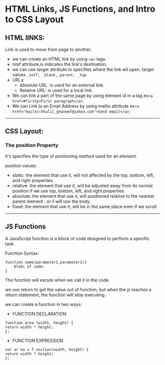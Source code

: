 # HTML Links, JS Functions, and Intro to CSS Layout

## HTML lINKS:
Link is used to move from page to another. 
* we can create an HTML link by using `<a>` tags.
* href attribute,is indicates the link's destination.
* we can use target attribute to specifies where the link wil open. target values `_self, _blank,_parent, _top`.
* URLs:
  * Absolute URL: is used for an external link.
  * Relative URL: is used for  a local link.
* We can link a part of the same page by using element id in a tag ex`<a href=#firstp>First paragraph</a>`.
* We can Link to an Email Address by using mailto attribute ex`<a href="mailto:khalil_ghanem7@yahoo.com">Send email</a>`;

***

## CSS Layout:
### The position Property
it's specifies the type of positioning method used for an element.

position values:
* static: the element that use it, will not affected by the top, bottom, left, and right properties.
* relative: the element that use it, will  be adjusted away from its normal position if we use top, bottom, left, and right properties.
* absolute: the element that use it, will  positioned relative to the nearest parent element , or il will use the body.
* fixed: the element that use it, will be in the same place even if we scroll 

***
## JS Functions
A JavaScript function is a block of code designed to perform a specific task.

Function Syntax:
```
function name(parameter1,parameter1){
    blokc of code;
}
```
The function will excute when we call it in the code.

we use return to get the value out of function, but when the js reaches a return statement, the function will stop executing.

we can create a function in two ways:
* FUNCTION DECLARATION 
```
function area (width, height) {
return width * height; 
}; 
```
* FUNCTION EXPRESSION 
```
var ar ea = f unction(width, height) { 
return width * height; 
};
```